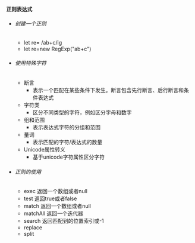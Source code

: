 #### 正则表达式
-  ###### 创建一个正则
   -   let re= /ab+c/ig
   -   let re=new RegExp("ab+c")
-  ###### 使用特殊字符
   -   断言
         -  表示一个匹配在某些条件下发生。断言包含先行断言、后行断言和条件表达式 
   -   字符类
         -   区分不同类型的字符，例如区分字母和数字
   -   组和范围
         -   表示表达式字符的分组和范围
   -   量词
         -    表示匹配的字符/表达式的数量
   -   Unicode属性转义
       - 基于unicode字符属性区分字符
-  ###### 正则的使用
   - exec         返回一个数组或者null
   - test         返回true或者false
   - match        返回一个数组或者null
   - matchAll     返回一个迭代器
   - search       返回匹配到的位置索引或-1
   - replace
   - split